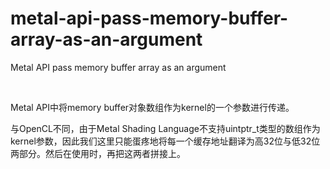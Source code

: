 # metal-api-pass-memory-buffer-array-as-an-argument
Metal API pass memory buffer array as an argument

<br />

Metal API中将memory buffer对象数组作为kernel的一个参数进行传递。

与OpenCL不同，由于Metal Shading Language不支持uintptr_t类型的数组作为kernel参数，因此我们这里只能蛋疼地将每一个缓存地址翻译为高32位与低32位两部分。然后在使用时，再把这两者拼接上。

